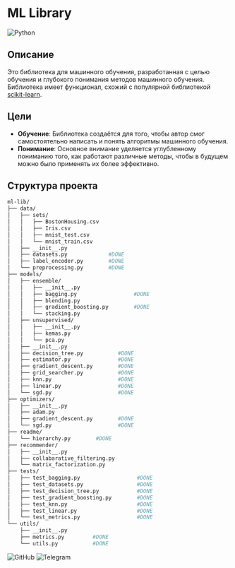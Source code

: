 # ML Library

![Python](https://img.shields.io/badge/python-3.6%2B-blue)

## Описание

Это библиотека для машинного обучения, разработанная с целью обучения и глубокого понимания методов машинного обучения. Библиотека имеет функционал, схожий с популярной библиотекой [scikit-learn](https://scikit-learn.org/).

## Цели

- **Обучение**: Библиотека создаётся для того, чтобы автор смог самостоятельно написать и понять алгоритмы машинного обучения.
- **Понимание**: Основное внимание уделяется углубленному пониманию того, как работают различные методы, чтобы в будущем можно было применять их более эффективно.

## Структура проекта
```bash
ml-lib/
├── data/
│   ├── sets/
│   │   ├── BostonHousing.csv    
│   │   ├── Iris.csv             
│   │   ├── mnist_test.csv       
│   │   └── mnist_train.csv      
│   ├── __init__.py         
│   ├── datasets.py             #DONE
│   ├── label_encoder.py        #DONE
│   └── preprocessing.py        #DONE
├── models/
│   ├── ensemble/
│   │   ├── __init__.py             
│   │   ├── bagging.py                  #DONE
│   │   ├── blending.py             
│   │   ├── gradient_boosting.py        #DONE
│   │   └── stacking.py             
│   ├── unsupervised/
│   │   ├── __init__.py    
│   │   ├── kemas.py       
│   │   └── pca.py         
│   ├── __init__.py            
│   ├── decision_tree.py           #DONE
│   ├── estimator.py               #DONE
│   ├── gradient_descent.py        #DONE
│   ├── grid_searcher.py           #DONE
│   ├── knn.py                     #DONE
│   ├── linear.py                  #DONE
│   └── sgd.py                     #DONE
├── optimizers/
│   ├── __init__.py            
│   ├── adam.py                
│   ├── gradient_descent.py        #DONE
│   └── sgd.py                     #DONE
├── readme/
│   └── hierarchy.py        #DONE
├── recommender/
│   ├── __init__.py                   
│   ├── collabarative_filtering.py    
│   └── matrix_factorization.py       
├── tests/
│   ├── test_bagging.py                  #DONE
│   ├── test_datasets.py                 #DONE
│   ├── test_decision_tree.py            #DONE
│   ├── test_gradient_boosting.py        #DONE
│   ├── test_knn.py                      #DONE
│   ├── test_linear.py                   #DONE
│   └── test_metrics.py                  #DONE
└── utils/
    ├── __init__.py    
    ├── metrics.py         #DONE
    └── utils.py           #DONE
```
![GitHub](https://img.shields.io/badge/github-matteoxpo-orange)
![Telegram](https://img.shields.io/badge/telegram-xpomin-blue)